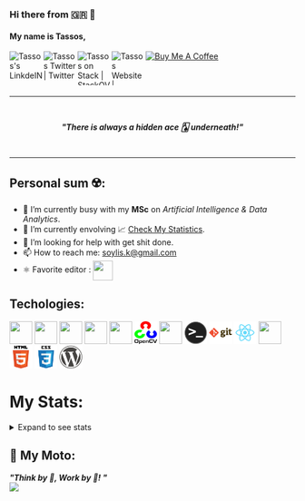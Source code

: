 ### Hi there from 🇬🇷 👋
#### My name is Tassos,

<a href="https://www.linkedin.com/in/tasos-karageorgiadis-ece/" rel="noopener noreferrer" target="_blank">
  <img height="60" width="60" align="left" alt="Tassos's LinkdeIN" src="https://img.icons8.com/bubbles/200/000000/linkedin.png" />
</a>

<a href="https://twitter.com/k_tassos13" rel="noopener noreferrer" target="_blank">
  <img align="left" alt="Tassos Twitter | Twitter" height="60" width="60" src="https://img.icons8.com/plasticine/100/undefined/twitter.png" />
</a>


<a href="https://stackoverflow.com/users/9870435/tassosk" rel="noopener noreferrer" target="_blank">
  <img align="left" alt="Tassos on Stack | StackOVF" height="60" width="60" src="https://img.icons8.com/color/48/000000/stackoverflow.png"/>
</a>
<!--Icons made by <a href="https://www.flaticon.com/free-icon/browser_634060" title="prettycons">prettycons</a> from <a href="https://www.flaticon.com/" title="Flaticon"> www.flaticon.com</a> -->

<a href="https://tassosblackg.github.io/" title="Website" rel="noopener noreferrer" target="_blank">
  <img align="left" alt="Tassos Website | Github.io" height="60" width="60" src="https://img.icons8.com/dotty/80/000000/portfolio.png" />
  
</a>



<a href="https://www.buymeacoffee.com/tassosblackg" target="_blank"><img src="https://cdn.buymeacoffee.com/buttons/default-orange.png" alt="Buy Me A Coffee" height="60" width="174"></a>


<br />
<br />


----------------------------------------------------------------------------------------------------------------------------------------------------
<br />

 
 <p align="center"><em> <b> "There is always a hidden ace 🂡 underneath!" </b></em></p>
  
  
<br />

----------------------------------------------------------------------------------------------------------------------------------------------------


## Personal sum :radioactive::
- 🔭 I’m currently busy with my <b>MSc</b> on <em>Artificial Intelligence & Data Analytics</em>.
- 🌱 I’m currently envolving 📈 [Check My Statistics](#my-stats).
- 🤔 I’m looking for help with get shit done.
- 📫 How to reach me: soylis.k@gmail.com
- :atom_symbol: Favorite editor :  <img width="35" height="35" align="center" valign="center" src="https://img.icons8.com/ios-filled/50/000000/atom-editor.png"/>

[comment]: <- ⚡ Fun fact: My secret mission is to achieve this commit history,>


[comment]: <![githistory](sn.png)>


[comment]: <I guess, all I have to do is being consistent:zany_face:! (or not [Check This Out](https://github.com/gokhankuyucak/fakehistory) )>

## Techologies:
<p>
  <img height="40" width="40" src="https://img.icons8.com/dusk/128/000000/python.png">
  <img height="40" width="40" src="https://img.icons8.com/color/240/000000/c-programming.png">
  <img height="40" width="40" src="https://img.icons8.com/color/240/000000/c-plus-plus-logo.png">
  <img height="40" width="40" src="https://img.icons8.com/color/240/000000/tensorflow.png">
  <img height="40" width="40" src="https://img.icons8.com/bubbles/50/000000/r.png">
  <img height="40" width="40" src="https://raw.githubusercontent.com/github/explore/80688e429a7d4ef2fca1e82350fe8e3517d3494d/topics/opencv/opencv.png">
  <img height="40" width="40" src="https://img.icons8.com/fluent/48/000000/matlab.png">
  <img height="40" width="40" src="https://raw.githubusercontent.com/github/explore/80688e429a7d4ef2fca1e82350fe8e3517d3494d/topics/terminal/terminal.png">
  <img height="40" width="40" src="https://raw.githubusercontent.com/github/explore/80688e429a7d4ef2fca1e82350fe8e3517d3494d/topics/git/git.png">
  
  <img height="40" width="40" src="https://raw.githubusercontent.com/github/explore/80688e429a7d4ef2fca1e82350fe8e3517d3494d/topics/react/react.png">
  <img height="40" width="40" src="https://img.icons8.com/color/48/000000/nodejs.png"/>
  <img height="40" width="40" src="https://raw.githubusercontent.com/github/explore/80688e429a7d4ef2fca1e82350fe8e3517d3494d/topics/html/html.png">
  <img height="40" width="40" src="https://raw.githubusercontent.com/github/explore/80688e429a7d4ef2fca1e82350fe8e3517d3494d/topics/css/css.png">
  <img height="40" width="40" src="https://raw.githubusercontent.com/github/explore/80688e429a7d4ef2fca1e82350fe8e3517d3494d/topics/wordpress/wordpress.png">
 </p>

# My Stats:
<details title="Expand to see stats">
  
  <summary> Expand to see stats </summary>
<p align="left"> <img src="https://github-readme-stats-sigma-five.vercel.app/api?username=tassosblackg&show_icons=true&theme=gotham"  alt="tassosblackg" />
  
<p aling="right"><img src="https://github-readme-stats-sigma-five.vercel.app/api/top-langs/?username=YulietM&theme=react&line_height=40&hide=css" alt=""/>

📈 ***Dev Stats per Week***
<br />

<!--START_SECTION:waka-->

```text
Python   29 mins         █████████████████████████   100.00 %
```

<!--END_SECTION:waka-->
<br />

</details>


## :anger: My Moto:

***"Think by :heartbeat:, Work by :muscle:! "***  
![](https://visitor-badge.glitch.me/badge?page_id=tassosblackg)
